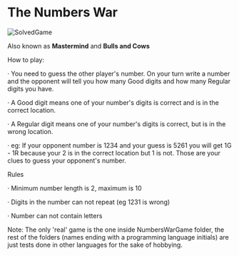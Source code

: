 # The Numbers War

![SolvedGame](https://github.com/GastonBC/NumbersWarGame/blob/main/Images/SolvedGame.png)

Also known as **Mastermind** and **Bulls and Cows**

How to play:

· You need to guess the other player's number. On your turn write a number and the opponent will tell you how many Good digits and how many Regular digits you have.

· A Good digit means one of your number's digits is correct and is in the correct location.

· A Regular digit means one of your number's digits is correct, but is in the wrong location.

· eg: If your opponent number is 1234 and your guess is 5261 you will get 1G - 1R because your 2 is in the correct location but 1 is not.
Those are your clues to guess your opponent's number.


Rules

· Minimum number length is 2, maximum is 10

· Digits in the number can not repeat (eg 1231 is wrong)

· Number can not contain letters

Note: The only 'real' game is the one inside NumbersWarGame folder, the rest of the folders (names ending with a programming language initials) are just tests done in other languages for the sake of hobbying.
